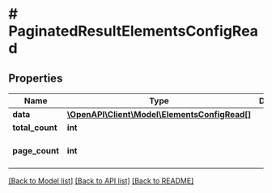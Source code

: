 # # PaginatedResultElementsConfigRead

## Properties

Name | Type | Description | Notes
------------ | ------------- | ------------- | -------------
**data** | [**\OpenAPI\Client\Model\ElementsConfigRead[]**](ElementsConfigRead.md) |  |
**total_count** | **int** |  |
**page_count** | **int** |  | [optional] [default to 0]

[[Back to Model list]](../../README.md#models) [[Back to API list]](../../README.md#endpoints) [[Back to README]](../../README.md)
